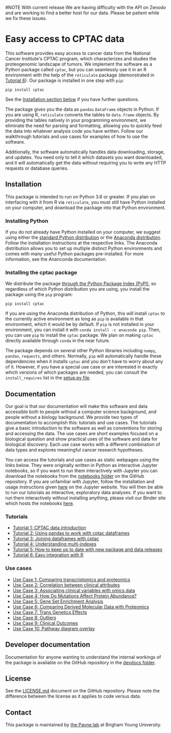 #NOTE With current release
We are having difficulty with the API on Zenodo and are working to find a better host for our data. Please be patient while we fix these issues.

# Easy access to CPTAC data
This software provides easy access to cancer data from the National Cancer Institute's CPTAC program, which characterizes and studies the proteogenomic landscape of tumors. We implement the software as a Python package called `cptac`, but you can seamlessly use it in an R environment with the help of the `reticulate` package (demonstrated in [Tutorial 6](https://paynelab.github.io/cptac/tutorial06_cptac_in_R.html)). Our package is installed in one step with `pip`:
```
pip install cptac
```
See the [Installation section below](https://paynelab.github.io/cptac/#installation) if you have further questions.

The package gives you the data as `pandas` `DataFrame` objects in Python. If you are using R, `reticulate` converts the tables to `data.frame` objects. By providing the tables natively in your programming environment, we eliminate the need for parsing and formatting, allowing you to quickly feed the data into whatever analysis code you have written. Follow our walkthrough tutorials and use cases for examples of how to use the software.

Additionally, the software automatically handles data downloading, storage, and updates. You need only to tell it which datasets you want downloaded, and it will automatically get the data without requiring you to write any HTTP requests or database queries.

## Installation
This package is intended to run on Python 3.6 or greater. If you plan on interfacing with it from R via `reticulate`, you must still have Python installed on your computer, and download the package into that Python environment.

### Installing Python
If you do not already have Python installed on your computer, we suggest using either the [standard Python distribution](https://www.python.org/downloads/) or the [Anaconda distribution](https://www.anaconda.com/distribution/). Follow the installation instructions at the respective links. The Anaconda distribution allows you to set up multiple distinct Python environments and comes with many useful Python packages pre-installed. For more information, see the Ananconda documentation.

### Installing the cptac package
We distribute the package [through the Python Package Index (PyPI)](https://pypi.org/project/cptac/), so regardless of which Python distribution you are using, you install the package using the `pip` program:
```
pip install cptac
```
If you are using the Anaconda distribution of Python, this will install `cptac` to the currently active environment as long as `pip` is available in that environment, which it would be by default. If `pip` is not installed in your environment, you can install it with `conda install -c anaconda pip`. Then, you can use `pip` to install the `cptac` package. We plan on making `cptac` directly available through `conda` in the near future.

The package depends on several other Python libraries including `numpy`, `pandas`, `requests`, and others. Normally, `pip` will automatically handle these dependencies when it installs `cptac` and you don't have to worry about any of it. However, if you have a special use case or are interested in exactly which versions of which packages are needed, you can consult the `install_requires` list in the [setup.py file](https://github.com/PayneLab/cptac/blob/master/setup.py).

## Documentation
Our goal is that our documentation will make this software and data accessible both to people without a computer science background, and people without a biology background. We provide two types of documentation to accomplish this: tutorials and use cases. The tutorials give a basic introduction to the software as well as conventions for storing and accessing the data. The use cases are short examples focused on a biological question and show practical uses of the software and data for biological discovery. Each use case works with a different combination of data types and explores meaningful cancer research hypotheses. 

You can access the tutorials and use cases as static webpages using the links below. They were originally written in Python as interactive Jupyter notebooks, so if you want to run them interactively with Jupyter you can download the notebooks from the [notebooks folder](https://github.com/PayneLab/cptac/tree/master/notebooks) on the GitHub repository. If you are unfamiliar with Jupyter, follow the installation and usage instructions given [here](https://jupyter.org/install) on the Jupyter website. You will then be able to run our tutorials as interactive, exploratory data analyses. If you want to run them interactively without installing anything, please visit our Binder site which hosts the notebooks [here](https://mybinder.org/v2/gh/PayneLab/cptac/master?filepath=%2Fnotebooks).

### Tutorials
- [Tutorial 1: CPTAC data introduction](https://paynelab.github.io/cptac/tutorial01_data_intro.html)
- [Tutorial 2: Using pandas to work with cptac dataframes](https://paynelab.github.io/cptac/tutorial02_pandas.html)
- [Tutorial 3: Joining dataframes with cptac](https://paynelab.github.io/cptac/tutorial03_joining_dataframes.html)
- [Tutorial 4: Understanding multi-indexes](https://paynelab.github.io/cptac/tutorial04_multiindex.html)
- [Tutorial 5: How to keep up to date with new package and data releases](https://paynelab.github.io/cptac/tutorial05_updates.html)
- [Tutorial 6: Easy integration with R](https://paynelab.github.io/cptac/tutorial06_cptac_in_R.html)

### Use cases
- [Use Case 1: Comparing transcriptomics and proteomics](https://paynelab.github.io/cptac/usecase01_omics.html)
- [Use Case 2: Correlation between clinical attributes](https://paynelab.github.io/cptac/usecase02_clinical_attributes.html)
- [Use Case 3: Associating clinical variables with omics data](https://paynelab.github.io/cptac/usecase03_clinical_and_acetylation.html)
- [Use Case 4: How Do Mutations Affect Protein Abundance?](https://paynelab.github.io/cptac/usecase04_mutations_and_omics.html)
- [Use Case 5: Gene Set Enrichment Analysis](https://paynelab.github.io/cptac/usecase05_enrichment_analysis.html)
- [Use Case 6: Comparing Derived Molecular Data with Proteomics](https://paynelab.github.io/cptac/usecase06_derived_molecular.html)
- [Use Case 7: Trans Genetics Effects](https://paynelab.github.io/cptac/usecase07_trans_genetic_effect.html)
- [Use Case 8: Outliers](https://paynelab.github.io/cptac/usecase08_outliers.html)
- [Use Case 9: Clinical Outcomes](https://paynelab.github.io/cptac/usecase09_clinical_outcomes.html)
- [Use Case 10: Pathway diagram overlay](https://paynelab.github.io/cptac/usecase10_pathway_overlay.html)

## Developer documentation
Documentation for anyone wanting to understand the internal workings of the package is available on the GitHub repository in the [devdocs folder](https://github.com/PayneLab/cptac/tree/master/devdocs).

## License
See the [LICENSE.md](https://github.com/PayneLab/cptac/blob/master/LICENSE.md) document on the GitHub repository. Please note the difference between the license as it applies to code versus data.

## Contact
This package is maintained by [the Payne lab](https://payne.byu.edu) at Brigham Young University.
